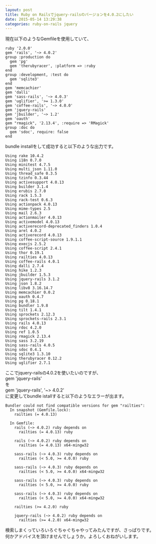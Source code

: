 ```yaml
---
layout: post
title: Ruby on Railsでjquery-railsのバージョンを4.0.2にしたい
date: 2015-05-14 13:29:38
categories: ruby-on-rails jquery
---
```

<!-- {% raw %} -->
<p>現在以下のようなGemfileを使用していて、</p>

<pre><code>ruby '2.0.0'
gem 'rails', '~&gt; 4.0.2'
group :production do
  gem 'pg'
  gem 'therubyracer', :platform =&gt; :ruby
end
group :development, :test do
  gem 'sqlite3'
end
gem 'memcachier'
gem 'dalli'
gem 'sass-rails', '~&gt; 4.0.3'
gem 'uglifier', '&gt;= 1.3.0'
gem 'coffee-rails', '~&gt; 4.0.0'
gem 'jquery-rails'
gem 'jbuilder', '~&gt; 1.2'
gem 'oauth'
gem "rmagick", '2.13.4', :require =&gt; 'RMagick'
group :doc do
  gem 'sdoc', require: false
end
</code></pre>

<p>bundle installをして成功すると以下のような出力です。</p>

<pre><code>Using rake 10.4.2
Using i18n 0.7.0
Using minitest 4.7.5
Using multi_json 1.11.0
Using thread_safe 0.3.5
Using tzinfo 0.3.44
Using activesupport 4.0.13
Using builder 3.1.4
Using erubis 2.7.0
Using rack 1.5.3
Using rack-test 0.6.3
Using actionpack 4.0.13
Using mime-types 2.5
Using mail 2.6.3
Using actionmailer 4.0.13
Using activemodel 4.0.13
Using activerecord-deprecated_finders 1.0.4
Using arel 4.0.2
Using activerecord 4.0.13
Using coffee-script-source 1.9.1.1
Using execjs 2.5.2
Using coffee-script 2.4.1
Using thor 0.19.1
Using railties 4.0.13
Using coffee-rails 4.0.1
Using dalli 2.7.4
Using hike 1.2.3
Using jbuilder 1.5.3
Using jquery-rails 3.1.2
Using json 1.8.2
Using libv8 3.16.14.7
Using memcachier 0.0.2
Using oauth 0.4.7
Using pg 0.18.1
Using bundler 1.9.8
Using tilt 1.4.1
Using sprockets 2.12.3
Using sprockets-rails 2.3.1
Using rails 4.0.13
Using rdoc 4.2.0
Using ref 1.0.5
Using rmagick 2.13.4
Using sass 3.2.19
Using sass-rails 4.0.5
Using sdoc 0.4.1
Using sqlite3 1.3.10
Using therubyracer 0.12.2
Using uglifier 2.7.1
</code></pre>

<p>ここでjquery-railsの4.0.2を使いたいのですが、<br>
gem 'jquery-rails'<br>
を<br>
gem 'jquery-rails', '~> 4.0.2'<br>
に変更してbundle istallすると以下のようなエラーが出ます。</p>

<pre><code>Bundler could not find compatible versions for gem "railties":
  In snapshot (Gemfile.lock):
    railties (= 4.0.13)

  In Gemfile:
    rails (~&gt; 4.0.2) ruby depends on
      railties (= 4.0.13) ruby

    rails (~&gt; 4.0.2) ruby depends on
      railties (= 4.0.13) x64-mingw32

    sass-rails (~&gt; 4.0.3) ruby depends on
      railties (&lt; 5.0, &gt;= 4.0.0) ruby

    sass-rails (~&gt; 4.0.3) ruby depends on
      railties (&lt; 5.0, &gt;= 4.0.0) x64-mingw32

    sass-rails (~&gt; 4.0.3) ruby depends on
      railties (&lt; 5.0, &gt;= 4.0.0) ruby

    sass-rails (~&gt; 4.0.3) ruby depends on
      railties (&lt; 5.0, &gt;= 4.0.0) x64-mingw32

    railties (&gt;= 4.2.0) ruby

    jquery-rails (~&gt; 4.0.2) ruby depends on
      railties (&gt;= 4.2.0) x64-mingw32
</code></pre>

<p>検索しまくっていろいろぐちゃぐちゃやってみたんですが、さっぱりです。<br>
何かアドバイスを頂けませんでしょうか。よろしくおねがいします。</p>
<!-- {% endraw %} -->
